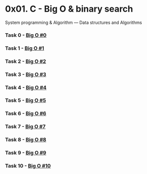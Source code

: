 # 0x01. C - Big O & binary search

System programming & Algorithm ― Data structures and Algorithms

### Task  0 - [Big O #0](BO-0)

### Task  1 - [Big O #1](BO-1)

### Task  2 - [Big O #2](BO-2)

### Task  3 - [Big O #3](BO-3)

### Task  4 - [Big O #4](BO-4)

### Task  5 - [Big O #5](BO-5)

### Task  6 - [Big O #6](BO-6)

### Task  7 - [Big O #7](BO-7)

### Task  8 - [Big O #8](BO-8)

### Task  9 - [Big O #9](BO-9)

### Task 10 - [Big O #10](BO-10)
